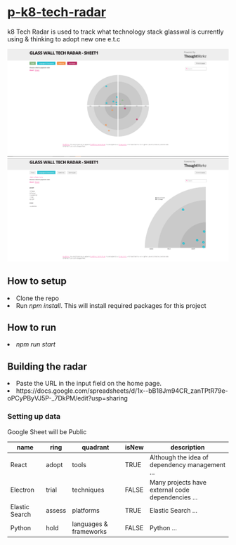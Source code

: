 # [p-k8-tech-radar](https://github.com/k8-proxy/p-k8-tech-radar)

<p>k8 Tech Radar is used to track what technology stack glasswal is currently using & thinking to adopt new one e.t.c</p>

![k8-tech-radar Screenshot](https://github.com/hunnain/p-k8-tech-radar/blob/master/src/images/techradar2.png)
![k8-tech-radar Screenshot](https://github.com/hunnain/p-k8-tech-radar/blob/master/src/images/techradar3.png)

## How to setup
<li>Clone the repo</li>
<li> Run<i> npm install</i>. This will install required packages for this project </li>

## How to run 
<li> <i>npm run start </i></li>

## Building the radar
<li>Paste the URL in the input field on the home page.</li>
<li>https://docs.google.com/spreadsheets/d/1x--bB18Jm94CR_zanTPtR79e-oPCyPByVJ5P-_7DkPM/edit?usp=sharing</li>

### Setting up data

Google Sheet will be Public 

| name          | ring   | quadrant               | isNew | description                                             |
|---------------|--------|------------------------|-------|---------------------------------------------------------|
| React      | adopt  | tools                  | TRUE  | Although the idea of dependency management ...          |
| Electron | trial  | techniques             | FALSE | Many projects have external code dependencies ...       |
| Elastic Search  | assess | platforms              | TRUE  | Elastic Search   ...   |
| Python           | hold   | languages & frameworks | FALSE | Python  ... |


